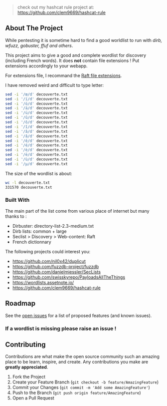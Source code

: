 > check out my hashcat rule project at: https://github.com/clem9669/hashcat-rule

<!-- ABOUT THE PROJECT -->
## About The Project

While pentesting it is sometime hard to find a good worldlist to run with *dirb, wfuzz, gobuster, ffuf and others*.

This project aims to give a good and complete wordlist for discovery (including French words). It does **not** contain file extensions ! Put extensions accordingly to your webapp.

For extensions file, I recommand the [Raft file extensions](https://github.com/danielmiessler/SecLists/tree/master/Discovery/Web-Content).

I have removed weird and difficult to type letter:
```sh
sed -i '/œ/d' decouverte.txt
sed -i '/ï/d' decouverte.txt
sed -i '/ö/d' decouverte.txt
sed -i '/ä/d' decouverte.txt
sed -i '/ü/d' decouverte.txt
sed -i '/û/d' decouverte.txt
sed -i '/ô/d' decouverte.txt
sed -i '/î/d' decouverte.txt
sed -i '/â/d' decouverte.txt
sed -i '/â/d' decouverte.txt
sed -i '/ê/d' decouverte.txt
sed -i '/é/d' decouverte.txt
sed -i '/è/d' decouverte.txt
sed -i '/ë/d' decouverte.txt
sed -i '/ù/d' decouverte.txt
sed -i '/µ/d' decouverte.txt
```

The size of the wordlist is about:
```sh
wc -l decouverte.txt 
331570 decouverte.txt
```

### Built With
The main part of the list come from various place of internet but many thanks to :
* Dirbuster: directory-list-2.3-medium.txt
* Dirb lists: common + large
* Seclist > Discovery > Web-content: Raft
* French dictionnary

The following projects could interest you:
  - https://github.com/nil0x42/duplicut
  - https://github.com/fuzzdb-project/fuzzdb
  - https://github.com/danielmiessler/SecLists
  - https://github.com/swisskyrepo/PayloadsAllTheThings
  - https://wordlists.assetnote.io/
  - https://github.com/clem9669/hashcat-rule


<!-- ROADMAP -->
## Roadmap

See the [open issues](https://github.com/clem9669/wordlists/issues) for a list of proposed features (and known issues).

### If a wordlist is missing please raise an issue ! 

<!-- CONTRIBUTING -->
## Contributing

Contributions are what make the open source community such an amazing place to be learn, inspire, and create. Any contributions you make are **greatly appreciated**.

1. Fork the Project
2. Create your Feature Branch (`git checkout -b feature/AmazingFeature`)
3. Commit your Changes (`git commit -m 'Add some AmazingFeature'`)
4. Push to the Branch (`git push origin feature/AmazingFeature`)
5. Open a Pull Request
